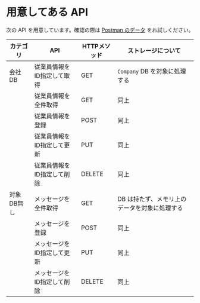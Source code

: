 # 用意してある API
次の API を用意しています。確認の際は [Postman のデータ](../postman/communication-check.postman_collection.json) をお試しください。

| カテゴリ   | API                        | HTTPメソッド | ストレージについて                            |
| ---------- | -------------------------- | ------------ | --------------------------------------------- |
| 会社DB     | 従業員情報をID指定して取得 | GET          | `Company` DB を対象に処理する                 |
|            | 従業員情報を全件取得       | GET          | 同上                                          |
|            | 従業員情報を登録           | POST         | 同上                                          |
|            | 従業員情報をID指定して更新 | PUT          | 同上                                          |
|            | 従業員情報をID指定して削除 | DELETE       | 同上                                          |
| 対象DB無し | メッセージを全件取得       | GET          | DB は持たず、メモリ上のデータを対象に処理する |
|            | メッセージを登録           | POST         | 同上                                          |
|            | メッセージをID指定して更新 | PUT          | 同上                                          |
|            | メッセージをID指定して削除 | DELETE       | 同上                                          |

